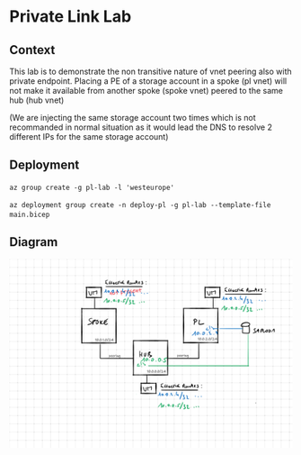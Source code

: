 # Private Link Lab

## Context

This lab is to demonstrate the non transitive nature of vnet peering also with private endpoint.
Placing a PE of a storage account in a spoke (pl vnet) will not make it available from another spoke (spoke vnet) peered to the same hub (hub vnet)

(We are injecting the same storage account two times which is not recommanded in normal situation as it would lead the DNS to resolve 2 different IPs for the same storage account)

## Deployment

`az group create -g pl-lab -l 'westeurope'`

`az deployment group create -n deploy-pl -g pl-lab --template-file main.bicep`

## Diagram

![Lab schema](/images/pl-lab-schema.png)